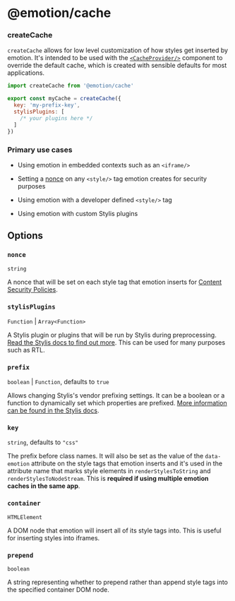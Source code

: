 # @emotion/cache

### createCache

`createCache` allows for low level customization of how styles get inserted by emotion. It's intended to be used with the [`<CacheProvider/>`](https://emotion.sh/docs/cache-provider) component to override the default cache, which is created with sensible defaults for most applications.

```javascript
import createCache from '@emotion/cache'

export const myCache = createCache({
  key: 'my-prefix-key',
  stylisPlugins: [
    /* your plugins here */
  ]
})
```

### Primary use cases

- Using emotion in embedded contexts such as an `<iframe/>`

- Setting a [nonce](#nonce-string) on any `<style/>` tag emotion creates for security purposes

- Using emotion with a developer defined `<style/>` tag

- Using emotion with custom Stylis plugins

## Options

### `nonce`

`string`

A nonce that will be set on each style tag that emotion inserts for [Content Security Policies](https://developer.mozilla.org/en-US/docs/Web/HTTP/CSP).

### `stylisPlugins`

`Function` | `Array<Function>`

A Stylis plugin or plugins that will be run by Stylis during preprocessing. [Read the Stylis docs to find out more](https://github.com/thysultan/stylis.js#plugins). This can be used for many purposes such as RTL.

### `prefix`

`boolean` | `Function`, defaults to `true`

Allows changing Stylis's vendor prefixing settings. It can be a boolean or a function to dynamically set which properties are prefixed. [More information can be found in the Stylis docs](https://github.com/thysultan/stylis.js#vendor-prefixing).

### `key`

`string`, defaults to `"css"`

The prefix before class names. It will also be set as the value of the `data-emotion` attribute on the style tags that emotion inserts and it's used in the attribute name that marks style elements in `renderStylesToString` and `renderStylesToNodeStream`. This is **required if using multiple emotion caches in the same app**.

### `container`

`HTMLElement`

A DOM node that emotion will insert all of its style tags into. This is useful for inserting styles into iframes.

### `prepend`

`boolean`

A string representing whether to prepend rather than append style tags into the specified container DOM node.
